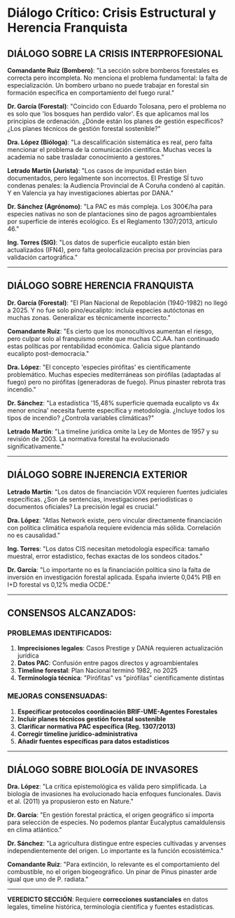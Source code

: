 # Diálogo Crítico: Crisis Estructural y Herencia Franquista

## **DIÁLOGO SOBRE LA CRISIS INTERPROFESIONAL**

**Comandante Ruiz (Bombero)**: "La sección sobre bomberos forestales es correcta pero incompleta. No menciona el problema fundamental: la falta de especialización. Un bombero urbano no puede trabajar en forestal sin formación específica en comportamiento del fuego rural."

**Dr. García (Forestal)**: "Coincido con Eduardo Tolosana, pero el problema no es solo que 'los bosques han perdido valor'. Es que aplicamos mal los principios de ordenación. ¿Dónde están los planes de gestión específicos? ¿Los planes técnicos de gestión forestal sostenible?"

**Dra. López (Bióloga)**: "La descalificación sistemática es real, pero falta mencionar el problema de la comunicación científica. Muchas veces la academia no sabe trasladar conocimiento a gestores."

**Letrado Martín (Jurista)**: "Los casos de impunidad están bien documentados, pero legalmente son incorrectos. El Prestige SÍ tuvo condenas penales: la Audiencia Provincial de A Coruña condenó al capitán. Y en Valencia ya hay investigaciones abiertas por DANA."

**Dr. Sánchez (Agrónomo)**: "La PAC es más compleja. Los 300€/ha para especies nativas no son de plantaciones sino de pagos agroambientales por superficie de interés ecológico. Es el Reglamento 1307/2013, artículo 46."

**Ing. Torres (SIG)**: "Los datos de superficie eucalipto están bien actualizados (IFN4), pero falta geolocalización precisa por provincias para validación cartográfica."

---

## **DIÁLOGO SOBRE HERENCIA FRANQUISTA**

**Dr. García (Forestal)**: "El Plan Nacional de Repoblación (1940-1982) no llegó a 2025. Y no fue solo pino/eucalipto: incluía especies autóctonas en muchas zonas. Generalizar es técnicamente incorrecto."

**Comandante Ruiz**: "Es cierto que los monocultivos aumentan el riesgo, pero culpar solo al franquismo omite que muchas CC.AA. han continuado estas políticas por rentabilidad económica. Galicia sigue plantando eucalipto post-democracia."

**Dra. López**: "El concepto 'especies pirófitas' es científicamente problemático. Muchas especies mediterráneas son pirófilas (adaptadas al fuego) pero no pirófitas (generadoras de fuego). Pinus pinaster rebrota tras incendio."

**Dr. Sánchez**: "La estadística '15,48% superficie quemada eucalipto vs 4x menor encina' necesita fuente específica y metodología. ¿Incluye todos los tipos de incendio? ¿Controla variables climáticas?"

**Letrado Martín**: "La timeline jurídica omite la Ley de Montes de 1957 y su revisión de 2003. La normativa forestal ha evolucionado significativamente."

---

## **DIÁLOGO SOBRE INJERENCIA EXTERIOR**

**Letrado Martín**: "Los datos de financiación VOX requieren fuentes judiciales específicas. ¿Son de sentencias, investigaciones periodísticas o documentos oficiales? La precisión legal es crucial."

**Dra. López**: "Atlas Network existe, pero vincular directamente financiación con política climática española requiere evidencia más sólida. Correlación no es causalidad."

**Ing. Torres**: "Los datos CIS necesitan metodología específica: tamaño muestral, error estadístico, fechas exactas de los sondeos citados."

**Dr. García**: "Lo importante no es la financiación política sino la falta de inversión en investigación forestal aplicada. España invierte 0,04% PIB en I+D forestal vs 0,12% media OCDE."

---

## **CONSENSOS ALCANZADOS:**

### PROBLEMAS IDENTIFICADOS:
1. **Imprecisiones legales**: Casos Prestige y DANA requieren actualización jurídica
2. **Datos PAC**: Confusión entre pagos directos y agroambientales  
3. **Timeline forestal**: Plan Nacional terminó 1982, no 2025
4. **Terminología técnica**: "Pirófitas" vs "pirófilas" científicamente distintas

### MEJORAS CONSENSUADAS:
1. **Especificar protocolos coordinación BRIF-UME-Agentes Forestales**
2. **Incluir planes técnicos gestión forestal sostenible**
3. **Clarificar normativa PAC específica (Reg. 1307/2013)**
4. **Corregir timeline jurídico-administrativa**
5. **Añadir fuentes específicas para datos estadísticos**

---

## **DIÁLOGO SOBRE BIOLOGÍA DE INVASORES**

**Dra. López**: "La crítica epistemológica es válida pero simplificada. La biología de invasiones ha evolucionado hacia enfoques funcionales. Davis et al. (2011) ya propusieron esto en Nature."

**Dr. García**: "En gestión forestal práctica, el origen geográfico sí importa para selección de especies. No podemos plantar Eucalyptus camaldulensis en clima atlántico."

**Dr. Sánchez**: "La agricultura distingue entre especies cultivadas y arvenses independientemente del origen. Lo importante es la función ecosistémica."

**Comandante Ruiz**: "Para extinción, lo relevante es el comportamiento del combustible, no el origen biogeográfico. Un pinar de Pinus pinaster arde igual que uno de P. radiata."

---

**VEREDICTO SECCIÓN**: Requiere **correcciones sustanciales** en datos legales, timeline histórica, terminología científica y fuentes estadísticas.
